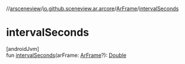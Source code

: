 //[arsceneview](../../../index.md)/[io.github.sceneview.ar.arcore](../index.md)/[ArFrame](index.md)/[intervalSeconds](interval-seconds.md)

# intervalSeconds

[androidJvm]\
fun [intervalSeconds](interval-seconds.md)(arFrame: [ArFrame](index.md)?): [Double](https://kotlinlang.org/api/latest/jvm/stdlib/kotlin/-double/index.html)
